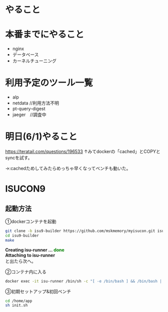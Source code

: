 # やること


# 本番までにやること
- nginx
- データベース
- カーネルチューニング

# 利用予定のツール一覧
- alp
- netdata //利用方法不明
- pt-query-digest
- jaeger　//調査中

# 明日(6/1)やること
https://teratail.com/questions/196533
↑みてdockerの「cached」とCOPYとsyncを試す。

→:cachedためしてみたらめっちゃ早くなってベンチも動いた。

# ISUCON9

## 起動方法
①dockerコンテナを起動
``` bash
git clone -b isu9-builder https://github.com/mskmemory/myisucon.git isu9-builder
cd isu9-builder
make
```

**Creating isu-runner ... <span style="color: green">done</span>  
Attaching to isu-runner**  
と出たら次へ。

②コンテナ内に入る
``` bash
docker exec -it isu-runner /bin/sh -c "[ -e /bin/bash ] && /bin/bash || /bin/sh"
```

③初期セットアップ&初回ベンチ
``` bash
cd /home/app
sh init.sh
```